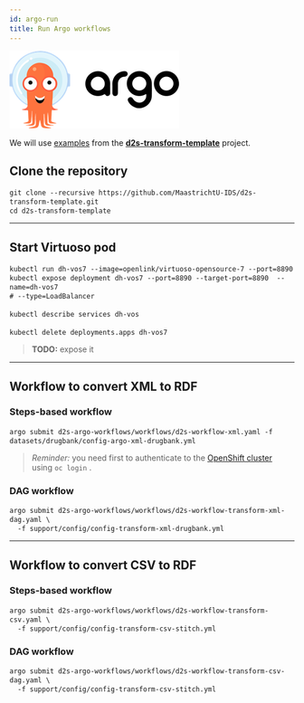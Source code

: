 ```yaml
---
id: argo-run
title: Run Argo workflows
---
```


[![Argo project](/img/argo-logo.png)](https://argoproj.github.io/argo)

We will use [examples](https://github.com/MaastrichtU-IDS/d2s-transform-template/tree/master/datasets/drugbank) from the [**d2s-transform-template**](https://github.com/MaastrichtU-IDS/d2s-transform-template) project.

## Clone the repository

```shell
git clone --recursive https://github.com/MaastrichtU-IDS/d2s-transform-template.git
cd d2s-transform-template
```

---

## Start Virtuoso pod

```shell
kubectl run dh-vos7 --image=openlink/virtuoso-opensource-7 --port=8890
kubectl expose deployment dh-vos7 --port=8890 --target-port=8890  --name=dh-vos7
# --type=LoadBalancer

kubectl describe services dh-vos

kubectl delete deployments.apps dh-vos7
```

> **TODO:** expose it

---

## Workflow to convert XML to RDF

### Steps-based workflow

```shell
argo submit d2s-argo-workflows/workflows/d2s-workflow-xml.yaml -f datasets/drugbank/config-argo-xml-drugbank.yml
```

> *Reminder:* you need first to authenticate to the [OpenShift cluster](https://app.dsri.unimaas.nl:8443/) using `oc login` .

### DAG workflow

```shell
argo submit d2s-argo-workflows/workflows/d2s-workflow-transform-xml-dag.yaml \
  -f support/config/config-transform-xml-drugbank.yml
```

---

## Workflow to convert CSV to RDF

### Steps-based workflow

```shell
argo submit d2s-argo-workflows/workflows/d2s-workflow-transform-csv.yaml \
  -f support/config/config-transform-csv-stitch.yml
```

### DAG workflow

```shell
argo submit d2s-argo-workflows/workflows/d2s-workflow-transform-csv-dag.yaml \
  -f support/config/config-transform-csv-stitch.yml
```

